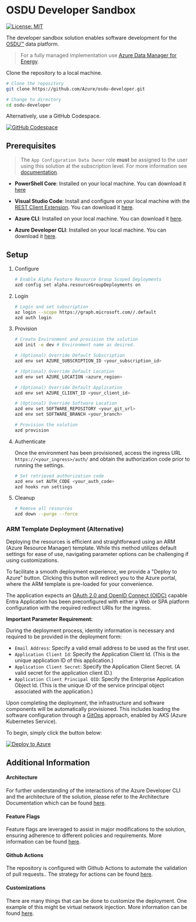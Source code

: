# OSDU Developer Sandbox

[![License: MIT](https://img.shields.io/badge/License-MIT-yellow.svg)](https://opensource.org/licenses/MIT)  

The developer sandbox solution enables software development for the [OSDU™](https://community.opengroup.org/osdu/platform) data platform. 
> For a fully managed implementation use [Azure Data Manager for Energy](https://azure.microsoft.com/en-us/products/data-manager-for-energy).

Clone the repository to a local machine.

```bash
# Clone the repository
git clone https://github.com/Azure/osdu-developer.git

# Change to directory
cd osdu-developer
```

Alternatively, use a GitHub Codespace.

 [![GitHub Codespace](https://github.com/codespaces/badge.svg)](https://codespaces.new/azure/osdu-developer)

## Prerequisites

> The `App Configuration Data Owner` role __must__ be assigned to the user using this solution at the subscription level. For more information see [documentation](https://learn.microsoft.com/en-us/azure/azure-app-configuration/quickstart-deployment-overview?tabs=portal#azure-app-configuration-authorization).


- __PowerShell Core__: Installed on your local machine.  You can download it [here](https://learn.microsoft.com/en-us/powershell/scripting/install/installing-powershell?view=powershell-7.4)

- __Visual Studio Code__: Install and configure on your local machine with the [REST Client Extension](https://marketplace.visualstudio.com/items?itemName=humao.rest-client). You can download it [here](https://code.visualstudio.com/download).

- __Azure CLI__: Installed on your local machine. You can download it [here](https://docs.microsoft.com/en-us/cli/azure/install-azure-cli).

- __Azure Developer CLI__: Installed on your local machine. You can download it [here](https://learn.microsoft.com/en-us/azure/developer/azure-developer-cli/install-azd).


## Setup

1. Configure

    ```bash
    # Enable Alpha Feature Resource Group Scoped Deployments
    azd config set alpha.resourceGroupDeployments on
    ```

2. Login

    ```bash
    # Login and set subscription
    az login --scope https://graph.microsoft.com//.default
    azd auth login
    ```

3. Provision

    ```bash    
    # Create Environment and provision the solution
    azd init -e dev # Environment name as desired.
    
    # (Optional) Override Default Subscription
    azd env set AZURE_SUBSCRIPTION_ID <your_subscription_id>

    # (Optional) Override Default Location
    azd env set AZURE_LOCATION <azure_region>

    # (Optional) Override Default Application
    azd env set AZURE_CLIENT_ID <your_client_id>

    # (Optional) Override Software Location
    azd env set SOFTWARE_REPOSITORY <your_git_url>
    azd env set SOFTWARE_BRANCH <your_branch>

    # Provision the solution
    azd provision
    ```

4. Authenticate

    Once the environment has been provisioned, access the ingress URL `https://<your_ingress>/auth/` and obtain the authorization code prior to running the settings.

    ```bash    
    # Set retrieved authorization code
    azd env set AUTH_CODE <your_auth_code>
    azd hooks run settings
    ```

5. Cleanup

    ```bash
    # Remove all resources
    azd down --purge --force
    ```

### ARM Template Deployment  (Alternative)

Deploying the resources is efficient and straightforward using an ARM (Azure Resource Manager) template. While this method utilizes default settings for ease of use, navigating parameter options can be challenging if using customizations.

To facilitate a smooth deployment experience, we provide a "Deploy to Azure" button. Clicking this button will redirect you to the Azure portal, where the ARM template is pre-loaded for your convenience.

The application expects an [OAuth 2.0 and OpenID Connect (OIDC)](https://learn.microsoft.com/en-us/entra/identity-platform/v2-oauth2-implicit-grant-flow) capable Entra Application has been preconfigured with either a Web or SPA platform configuration with the required redirect URIs for the ingress.

**Important Parameter Requirement:**

During the deployment process, identity information is necessary and required to be provided in the deployment form:

- `Email Address`: Specify a valid email address to be used as the first user.
- `Application Client Id`: Specify the Application Client Id. (This is the unique application ID of this application.)
- `Application Client Secret`: Specify the Application Client Secret. (A valid secret for the application client ID.)
- `Application Client Principal OID`: Specify the Enterprise Application Object Id. (This is the unique ID of the service principal object associated with the application.)


Upon completing the deployment, the infrastructure and software components will be automatically provisioned. This includes loading the software configuration through a [GitOps](https://learn.microsoft.com/en-us/azure/architecture/example-scenario/gitops-aks/gitops-blueprint-aks) approach, enabled by AKS (Azure Kubernetes Service).

To begin, simply click the button below:

[![Deploy to Azure](https://aka.ms/deploytoazurebutton)](https://portal.azure.com/#create/Microsoft.Template/uri/https%3A%2F%2Fraw.githubusercontent.com%2FAzure%2Fosdu-developer%2Fmain%2Fazuredeploy.json)


## Additional Information

#### Architecture

For further understanding of the interactions of the Azure Developer CLI and the architecture of the solution, please refer to the Architecture Documentation which can be found [here](docs/archiecture.md).


#### Feature Flags

Feature flags are leveraged to assist in major modifications to the solution, ensuring adherence to different policies and requirements. More information can be found [here](docs/feature-flags.md).
                          

#### Github Actions

The repository is configured with Github Actions to automate the validation of pull requests.. The strategy for actions can be found [here](docs/pipelines.md).


#### Customizations

There are many things that can be done to customize the deployment. One example of this might be virtual network injection. More information can be found [here](docs/vnet-injection.md).


